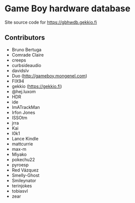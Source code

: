 # Game Boy hardware database

Site source code for https://gbhwdb.gekkio.fi

## Contributors

* Bruno Bertuga
* Comrade Claire
* creeps
* curbsideaudio
* davidslv
* Duo (http://gameboy.mongenel.com)
* FIX94
* gekkio (https://gekkio.fi)
* @hej.luxom
* HDR
* ide
* ImATrackMan
* Irfon Jones
* ISSOtm
* jrra
* Kai
* l0k1
* Lance Kindle
* mattcurrie
* max-m
* Miyako
* pokechu22
* pyroesp
* Red Vázquez
* Smelly-Ghost
* Smileynator
* terinjokes
* tobiasvl
* zear

